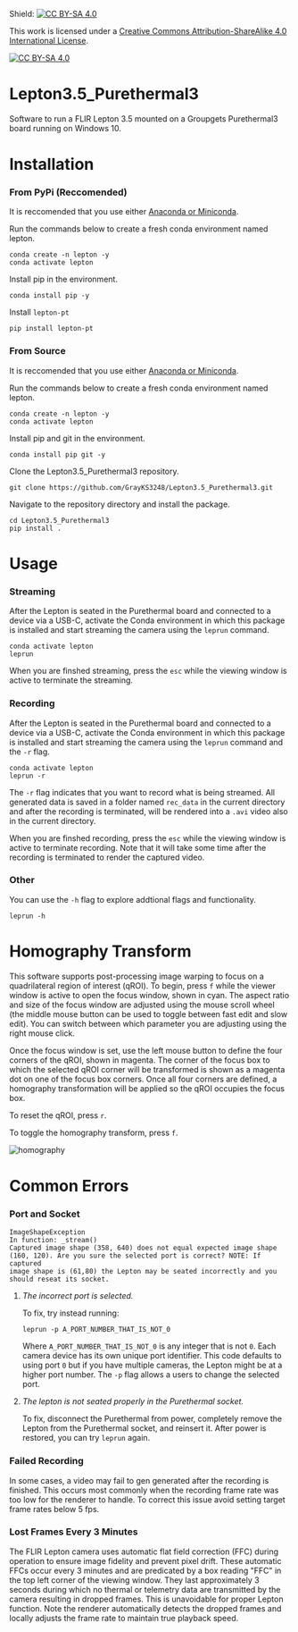 Shield: [![CC BY-SA 4.0][cc-by-sa-shield]][cc-by-sa]

This work is licensed under a [Creative Commons Attribution-ShareAlike 4.0 International License][cc-by-sa].

[![CC BY-SA 4.0][cc-by-sa-image]][cc-by-sa]

[cc-by-sa]: http://creativecommons.org/licenses/by-sa/4.0/

[cc-by-sa-image]: https://licensebuttons.net/l/by-sa/4.0/88x31.png

[cc-by-sa-shield]: https://img.shields.io/badge/License-CC%20BY--SA%204.0-lightgrey.svg

# Lepton3.5_Purethermal3

Software to run a FLIR Lepton 3.5 mounted on a Groupgets Purethermal3 board running on Windows 10.

# Installation

### From PyPi (Reccomended)

It is reccomended that you use either [Anaconda or Miniconda](https://www.anaconda.com/download/success).

Run the commands below to create a fresh conda environment named lepton.

```shell
conda create -n lepton -y
conda activate lepton
```

Install pip in the environment.

```shell
conda install pip -y
```

Install `lepton-pt`

```shell
pip install lepton-pt
```

### From Source

It is reccomended that you use either [Anaconda or Miniconda](https://www.anaconda.com/download/success).

Run the commands below to create a fresh conda environment named lepton.

```shell
conda create -n lepton -y
conda activate lepton
```

Install pip and git in the environment.

```shell
conda install pip git -y
```

Clone the Lepton3.5_Purethermal3 repository.

```git
git clone https://github.com/GrayKS3248/Lepton3.5_Purethermal3.git
```

Navigate to the repository directory and install the package.

```shell
cd Lepton3.5_Purethermal3
pip install .
```

# Usage

### Streaming

After the Lepton is seated in the Purethermal board and connected to a device via a USB-C,  activate the Conda environment in which this package is installed and start streaming the camera using the `leprun` command.

```shell
conda activate lepton
leprun
```

When you are finshed streaming, press the `esc` while the viewing window is active to terminate the streaming.

### Recording

After the Lepton is seated in the Purethermal board and connected to a device via a USB-C, activate the Conda environment in which this package is installed and start streaming the camera using the `leprun` command and the `-r` flag.

```shell
conda activate lepton
leprun -r
```

The `-r` flag indicates that you want to record what is being streamed. All generated data is saved in a folder named `rec_data`  in the current directory and after the recording is terminated, will be rendered into a `.avi` video also in the current directory.

When you are finshed recording, press the `esc` while the viewing window is active to terminate recording. Note that it will take some time after the recording is terminated to render the captured video.

### Other

You can use the `-h` flag to explore addtional flags and functionality.

```
leprun -h
```

# Homography Transform

This software supports post-processing image warping to focus on a quadrilateral region of interest (qROI). To begin, press `f` while the viewer window is active to open the focus window, shown in cyan. The aspect ratio and size of the focus window are adjusted using the mouse scroll wheel (the middle mouse button can be used to toggle between fast edit and slow edit). You can switch between which parameter you are adjusting using the right mouse click. 

Once the focus window is set, use the left mouse button to define the four corners of the qROI, shown in magenta. The corner of the focus box to which the selected qROI corner will be transformed is shown as a magenta dot on one of the focus box corners. Once all four corners are defined, a homography transformation will be applied so the qROI occupies the focus box.

To reset the qROI, press `r`.

To toggle the homography transform, press `f`.

![homography](https://github.com/GrayKS3248/Lepton3.5_Purethermal3/blob/main/media/homography_example.gif)

# Common Errors

### Port and Socket

```
ImageShapeException
In function: _stream()
Captured image shape (358, 640) does not equal expected image shape
(160, 120). Are you sure the selected port is correct? NOTE: If captured
image shape is (61,80) the Lepton may be seated incorrectly and you 
should reseat its socket.
```

1. *The incorrect port is selected.* 
   
   To fix, try instead running:
   
   ```shell
   leprun -p A_PORT_NUMBER_THAT_IS_NOT_0
   ```
   
   Where `A_PORT_NUMBER_THAT_IS_NOT_0` is any integer that is not `0`. Each camera device has its own unique port identifier. This code defaults to using port `0` but if you have multiple cameras, the Lepton might be at a higher port number. The `-p` flag allows a users to change the selected port.

2. *The lepton is not seated properly in the Purethermal socket.*
   
   To fix, disconnect the Purethermal from power, completely remove the Lepton from the Purethermal socket, and reinsert it. After power is restored, you can try `leprun` again.

### Failed Recording

In some cases, a video may fail to gen generated after the recording is finished. This occurs most commonly when the recording frame rate was too low for the renderer to handle. To correct this issue avoid setting target frame rates below 5 fps.

### Lost Frames Every 3 Minutes

The FLIR Lepton camera uses automatic flat field correction (FFC) during operation to ensure image fidelity and prevent pixel drift. These automatic FFCs occur every 3 minutes and are predicated by a box reading "FFC" in the top left corner of the viewing window. They last approximately 3 seconds during which no thermal or telemetry data are transmitted by the camera resulting in dropped frames. This is unavoidable for proper Lepton function. Note the renderer automatically detects the dropped frames and locally adjusts the frame rate to maintain true playback speed.
